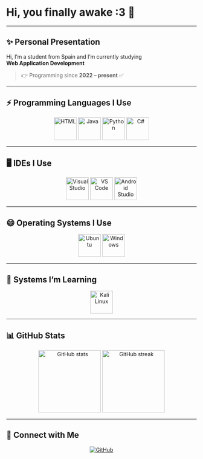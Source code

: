 # Hi, you finally awake :3 👋

---

## ✨ Personal Presentation
Hi, I’m a student from Spain and I’m currently studying  
**Web Application Development**  

> 👉 Programming since **2022 – present** ✅

---

## ⚡ Programming Languages I Use
<p align="center">
  <img src="https://skillicons.dev/icons?i=html" width="60" alt="HTML">
  <img src="https://skillicons.dev/icons?i=java" width="60" alt="Java">
  <img src="https://skillicons.dev/icons?i=py" width="60" alt="Python">
  <img src="https://skillicons.dev/icons?i=c#" width="60" alt="C#">
</p>

---

## 🖥️ IDEs I Use
<p align="center">
  <img src="https://skillicons.dev/icons?i=visualstudio" width="60" alt="Visual Studio">
  <img src="https://skillicons.dev/icons?i=vscode" width="60" alt="VS Code">
  <img src="https://skillicons.dev/icons?i=androidstudio" width="60" alt="Android Studio">
</p>

---

## 😄 Operating Systems I Use
<p align="center">
  <img src="https://skillicons.dev/icons?i=ubuntu" width="60" alt="Ubuntu">
  <img src="https://skillicons.dev/icons?i=windows" width="60" alt="Windows">
</p>

---

## 🤔 Systems I’m Learning
<p align="center">
  <img src="https://skillicons.dev/icons?i=kali" width="60" alt="Kali Linux">
</p>

---

## 📊 GitHub Stats
<p align="center">
  <img src="https://github-readme-stats.vercel.app/api?username=MartinV-V&show_icons=true&theme=midnight-purple&hide_border=true&bg_color=00000000" alt="GitHub stats" height="165" />
  <img src="https://github-readme-streak-stats.herokuapp.com/?user=MartinV-V&theme=midnight-purple&hide_border=true&background=00000000" alt="GitHub streak" height="165" />
</p>

---

## 💜 Connect with Me
<p align="center">
  <a href="https://github.com/YOUR_GITHUB_USERNAME"><img src="https://img.shields.io/badge/GitHub-%23EDE7F6?style=for-the-badge&logo=github&logoColor=white" alt="GitHub"></a>
  <a href="https://www.linkedin.com/in/YOUR_LINKEDIN_USERNAME"><img src="https://img.shields.io/badge/LinkedIn-%23EDE7F6?style=f
